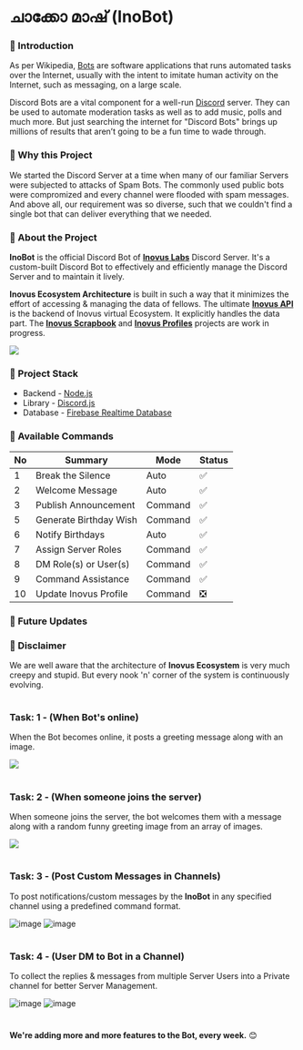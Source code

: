 # ചാക്കോ മാഷ് (InoBot)


### 🌟 Introduction
As per Wikipedia, [Bots](https://en.wikipedia.org/wiki/Internet_bot) are software applications that runs automated tasks over the Internet, usually with the intent to imitate human activity on the Internet, such as messaging, on a large scale.

Discord Bots are a vital component for a well-run [Discord](https://discord.com/) server. They can be used to automate moderation tasks as well as to add music, polls and much more. But just searching the internet for "Discord Bots" brings up millions of results that aren’t going to be a fun time to wade through.

### 🌟 Why this Project
We started the Discord Server at a time when many of our familiar Servers were subjected to attacks of Spam Bots. The commonly used public bots were compromized and every channel were flooded with spam messages. And above all, our requirement was so diverse, such that we couldn't find a single bot that can deliver everything that we needed.

### 🌟 About the Project
**InoBot** is the official Discord Bot of [**Inovus Labs**](https://inovuslabs.org/) Discord Server. It's a custom-built Discord Bot to effectively and efficiently manage the Discord Server and to maintain it lively.

**Inovus Ecosystem Architecture** is built in such a way that it minimizes the effort of accessing & managing the data of fellows. The ultimate [**Inovus API**](https://github.com/inovus-labs/inovus-api) is the backend of Inovus virtual Ecosystem. It explicitly handles the data part. The [**Inovus Scrapbook**](https://github.com/inovus-labs/scrapbook) and [**Inovus Profiles**](https://github.com/inovus-labs/inovus-profiles) projects are work in progress.

![](https://user-images.githubusercontent.com/44474792/193341231-329bd2db-8de8-4fc6-bcce-414d02335918.jpg)

### 🌟 Project Stack 
- Backend - [Node.js](https://nodejs.org/)
- Library - [Discord.js](https://discord.js.org/)
- Database - [Firebase Realtime Database](https://firebase.google.com/docs/database)

### 🌟 Available Commands

| No | Summary | Mode | Status |
| --- | --- | --- | --- |
| 1 | Break the Silence | Auto | :white_check_mark: |
| 2 | Welcome Message | Auto | :white_check_mark: |
| 3 | Publish Announcement | Command | :white_check_mark: |
| 5 | Generate Birthday Wish | Command | :white_check_mark: |
| 6 | Notify Birthdays | Auto | :white_check_mark: |
| 7 | Assign Server Roles | Command | :white_check_mark: |
| 8 | DM Role(s) or User(s) | Command | :white_check_mark: |
| 9 | Command Assistance | Command | :white_check_mark: |
| 10 | Update Inovus Profile | Command | :negative_squared_cross_mark: |

### 🌟 Future Updates


### 🌟 Disclaimer
We are well aware that the architecture of **Inovus Ecosystem** is very much creepy and stupid. But every nook 'n' corner of the system is continuously evolving.

#
### Task: 1 - (When Bot's online)
When the Bot becomes online, it posts a greeting message along with an image.

![](https://user-images.githubusercontent.com/44474792/122116769-a0bfff00-ce43-11eb-9628-487bc01ecc6a.png)
#
### Task: 2 - (When someone joins the server)
When someone joins the server, the bot welcomes them with a message along with a random funny greeting image from an array of images.

![](https://user-images.githubusercontent.com/44474792/122117132-217efb00-ce44-11eb-8c5d-703a3f45cb0f.png)
#
### Task: 3 - (Post Custom Messages in Channels)
To post notifications/custom messages by the **InoBot** in any specified channel using a predefined command format.

![image](https://user-images.githubusercontent.com/44474792/123298915-9df59600-d536-11eb-8643-994b38386310.png)
![image](https://user-images.githubusercontent.com/44474792/123298957-aa79ee80-d536-11eb-83ad-653459e80216.png)
#
### Task: 4 - (User DM to Bot in a Channel)
To collect the replies & messages from multiple Server Users into a Private channel for better Server Management.

![image](https://user-images.githubusercontent.com/44474792/132072826-8c840ddf-23a3-4241-b9c6-7e39bb55cd8b.png)
![image](https://user-images.githubusercontent.com/44474792/132072542-ddefcb90-d80c-4032-8d6e-fb02caac6357.png)
#

**We're adding more and more features to the Bot, every week.** 😊
